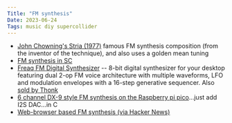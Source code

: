 ```yaml
---
Title: "FM synthesis"
Date: 2023-06-24
Tags: music diy supercollider
---
```


* [John Chowning's Stria (1977)](https://www.youtube.com/watch?v=988jPjs1gao) famous FM synthesis composition (from the inventor of the technique), and also uses a golden mean tuning
* [FM synthesis in SC](https://thormagnusson.gitbooks.io/scoring/content/PartII/chapter7.html)
* [Freaq FM Digital Synthesizer](https://www.tindie.com/products/meebleeps/freaq-fm-digital-synthesizer-diy-kit/) -- 8-bit digital synthesizer for your desktop featuring dual 2-op FM voice architecture with multiple waveforms, LFO and modulation envelopes with a 16-step generative sequencer. Also [sold by Thonk](https://www.thonk.co.uk/shop/meebleeps-freaq-fm-kit/)
* [6 channel DX-9 style FM synthesis on the Raspberry pi pico](https://github.com/nyh-workshop/pico-fmSynth)...just add I2S DAC...in C
* [Web-browser based FM synthesis (via Hacker News)](https://news.ycombinator.com/item?id=38064856)
